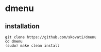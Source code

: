 # dmenu
## installation 
```
git clone https://github.com/skovati/dmenu
cd dmenu
(sudo) make clean install
```
